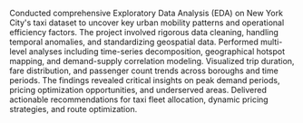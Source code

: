 Conducted comprehensive Exploratory Data Analysis (EDA) on New York City's taxi dataset to uncover key urban mobility patterns and operational efficiency factors. The project involved rigorous data cleaning, handling temporal anomalies, and standardizing geospatial data. Performed multi-level analyses including time-series decomposition, geographical hotspot mapping, and demand-supply correlation modeling. Visualized trip duration, fare distribution, and passenger count trends across boroughs and time periods. The findings revealed critical insights on peak demand periods, pricing optimization opportunities, and underserved areas. Delivered actionable recommendations for taxi fleet allocation, dynamic pricing strategies, and route optimization.
